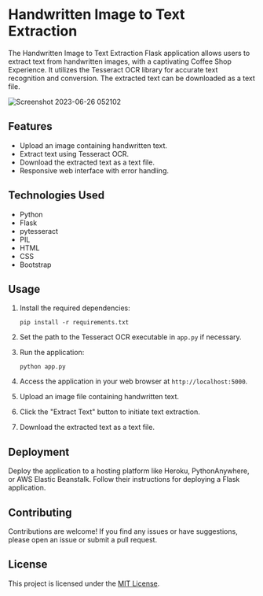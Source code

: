 # Handwritten Image to Text Extraction

The Handwritten Image to Text Extraction Flask application allows users to extract text from handwritten images, with a captivating Coffee Shop Experience. It utilizes the Tesseract OCR library for accurate text recognition and conversion. The extracted text can be downloaded as a text file.

![Screenshot 2023-06-26 052102](https://github.com/ad1tyahere/Image_To_Text/assets/136618806/0b5f6458-3c7d-4569-b86a-bcf3d3af5ff3)


## Features

- Upload an image containing handwritten text.
- Extract text using Tesseract OCR.
- Download the extracted text as a text file.
- Responsive web interface with error handling.

## Technologies Used

- Python
- Flask
- pytesseract
- PIL
- HTML
- CSS
- Bootstrap

## Usage

1. Install the required dependencies:
   ```
   pip install -r requirements.txt
   ```

2. Set the path to the Tesseract OCR executable in `app.py` if necessary.

3. Run the application:
   ```
   python app.py
   ```

4. Access the application in your web browser at `http://localhost:5000`.

5. Upload an image file containing handwritten text.

6. Click the "Extract Text" button to initiate text extraction.

7. Download the extracted text as a text file.

## Deployment

Deploy the application to a hosting platform like Heroku, PythonAnywhere, or AWS Elastic Beanstalk. Follow their instructions for deploying a Flask application.

## Contributing

Contributions are welcome! If you find any issues or have suggestions, please open an issue or submit a pull request.

## License

This project is licensed under the [MIT License](LICENSE).


